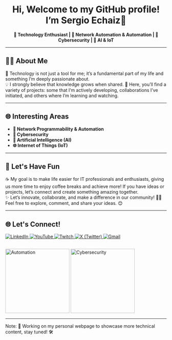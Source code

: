 <h1 align="center">Hi, Welcome to my GitHub profile! I’m Sergio Echaiz👋</h1>
<p align="center">
  <b>🌟 Technology Enthusiast | 🚀 Network Automation & Automation | 🔐 Cybersecurity | 🤖 AI & IoT</b>
</p>

---

## 🧑‍💻 About Me

🌟 Technology is not just a tool for me; it’s a fundamental part of my life and something I’m deeply passionate about.  
💡 I strongly believe that knowledge grows when shared. 
🚀 Here, you’ll find a variety of projects: some that I’m actively developing, collaborations I’ve initiated, and others where I’m learning and watching.

---

## 🌐 Interesting Areas

- **🚀 Network Programmability & Automation**
- **🔐 Cybersecurity**  
- **🤖 Artificial Intelligence (AI)**  
- **🌐 Internet of Things (IoT)**  

---

## 🎯 Let's Have Fun

☕ My goal is to make life easier for IT professionals and enthusiasts, giving us more time to enjoy coffee breaks and achieve more! If you have ideas or projects, let’s connect and create something amazing together.  
✨ Let’s innovate, collaborate, and make a difference in our community! 👨‍💻 Feel free to explore, comment, and share your ideas. 😊

---

<div align="left">
  <h2>🌐 Let's Connect!</h2>
  <p>
    <a href="https://www.linkedin.com/in/sergioechaiz">
      <img src="https://img.shields.io/badge/LinkedIn-Connect-blue?style=for-the-badge&logo=linkedin" alt="LinkedIn">
    </a>
    <a href="https://www.youtube.com/@sergioechaiz">
      <img src="https://img.shields.io/badge/YouTube-Subscribe-red?style=for-the-badge&logo=youtube" alt="YouTube">
    </a>
    <a href="https://www.twitch.tv/sergio_echaiz">
      <img src="https://img.shields.io/badge/Twitch-Watch-purple?style=for-the-badge&logo=twitch" alt="Twitch">
    </a>
    <a href="https://www.twitter.com/sergio_echaiz">
      <img src="https://img.shields.io/badge/X-Follow-black?style=for-the-badge&logo=twitter" alt="X (Twitter)">
    </a>
    <a href="mailto:sergio.echaiz@gmail.com">
      <img src="https://img.shields.io/badge/Gmail-Email-red?style=for-the-badge&logo=gmail" alt="Gmail">
    </a>
  </p>
</div>

<div align="left">
  <h2></h2>
  <p>
    <img src="https://media.giphy.com/media/3o7abKhOpu0NwenH3O/giphy.gif" width="200" alt="Automation">
    <img src="https://media.giphy.com/media/3oriO0OEd9QIDdllqo/giphy.gif" width="200" alt="Cybersecurity">
  </p>
</div>

---

Note: 🚧 Working on my personal webpage to showcase more technical content, stay tuned! 🛠️
